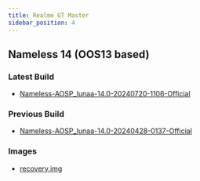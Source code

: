 ```yaml
---
title: Realme GT Master
sidebar_position: 4
---
```


## Nameless 14 (OOS13 based)

### Latest Build
- [Nameless-AOSP_lunaa-14.0-20240720-1106-Official](https://sourceforge.net/projects/nameless-aosp/files/lunaa/Nameless-AOSP_lunaa-14.0-20240720-1106-Official.zip/download)

### Previous Build
- [Nameless-AOSP_lunaa-14.0-20240428-0137-Official](https://sourceforge.net/projects/nameless-aosp/files/lunaa/Nameless-AOSP_lunaa-14.0-20240428-0137-Official.zip/download)

### Images
- [recovery.img](https://github.com/pjgowtham/android_device_realme_lunaa/releases/download/lineage-21.0-20240101-UNOFFICIAL-lunaa/recovery-lineage-21.0-20240101-UNOFFICIAL-lunaa.zip)